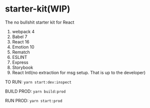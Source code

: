 # starter-kit(WIP)

The no bullshit starter kit for React

1. webpack 4
2. Babel 7
3. React 16
4. Emotion 10
5. Rematch
6. ESLINT
7. Express
8. Storybook
9. React Intl(no extraction for msg setup. That is up to the developer)

TO RUN: `yarn start:dev:inspect`

BUILD PROD: `yarn build:prod`

RUN PROD: `yarn start:prod`
